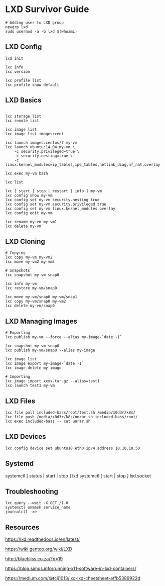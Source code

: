 # LXD Survivor Guide

```shell 
# Adding user to LXD group
newgrp lxd
sudo usermod -a -G lxd $(whoami)
```
## LXD Config 
```shell
lxd init

lxc info
lxc version

lxc profile list
lxc profile show default
```
## LXD Basics
```shell

lxc storage list 
lxc remote list

lxc image list
lxc image list images:cent

lxc launch images:centos/7 my-vm
lxc launch ubuntu:14.04 my-vm \
    -c security.privileged=true \
    -c security.nesting=true \
    -c linux.kernel_modules=ip_tables,ip6_tables,netlink_diag,nf_nat,overlay

lxc exec my-vm bash

lxc list 

lxc [ start | stop | restart | info ] my-vm
lxc config show my-vm
lxc config set my-vm security.nesting true
lxc config set my-vm security.privileged true
lxc config set my-vm linux.kernel_modules overlay
lxc config edit my-vm
 
lxc rename my-vm my-vm1 
lxc delete my-vm 
```
## LXD Cloning
```shell
# Copying
lxc copy my-vm my-vm2
lxc move my-vm2 my-vm3

# Snapshots
lxc snapshot my-vm snap0

lxc info my-vm
lxc restore my-vm/snap0 

lxc move my-vm/snap0 my-vm/snap1
lxc copy my-vm/snap0 my-vm2
lxc delete my-vm/snap0
```
## LXD Managing Images
```shell
# Exporting
lxc publish my-vm --force --alias my-image-`date -I`

lxc snapshot my-vm snap0
lxc publish my-vm/snap0 --alias my-image

lxc image list
lxc image export my-image-`date -I`
lxc image delete my-image

# Importing
lxc image import xxxx.tar.gz --alias=test1
lxc launch test1 my-vm
```
## LXD Files
```shell
lxc file pull included-bass/root/test.sh /media/x0d3r/k8s/
lxc file push /media/x0d3r/k8s/unrar.sh included-bass/root/
lxc exec included-bass -- cat unrar.sh
```
## LXD Devices
```shell
lxc config device set ubuntu18 eth0 ipv4.address 10.10.10.50
```
## Systemd
systemctl [ status | start | stop  ] lxd
systemctl [ start | stop ] lxd.socket

## Troubleshooting
```shell
lxc query --wait -X GET /1.0
systemctl unmask service_name
journalctl -xe
``` 

## Resources
https://lxd.readthedocs.io/en/latest/

https://wiki.gentoo.org/wiki/LXD

http://bluebliss.co.za/?p=19

https://blog.simos.info/running-x11-software-in-lxd-containers/

https://medium.com/@tcij1013/lxc-lxd-cheetsheet-effb5389922d

